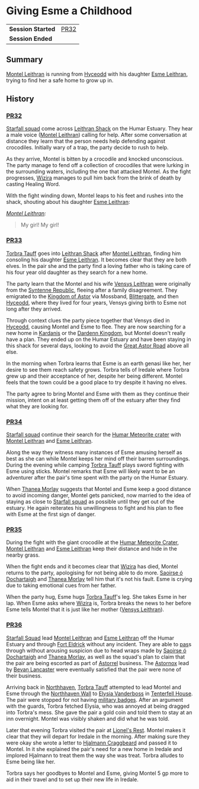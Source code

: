 # Giving Esme a Childhood

|||
| --- | --- |
| **Session Started** | [PR32](../sessions/PR32.md) | storyline.2
| **Session Ended** | |

## Summary

[Montel Leithran](../characters/montel-leithran.md) is running from [Hyceodd](../places/towns/hyceodd.md) with his daughter [Esme Leithran](../characters/esme-leithran.md), trying to find her a safe home to grow up in.

## History

### [PR32](../sessions/PR32.md)

[Starfall squad](../organisations/astorrel/squads/starfall-squad.md) come across [Leithran Shack](../places/buildings/leithran-shack.md) on the Humar Estuary. They hear a male voice ([Montel Leithran](../characters/montel-leithran.md)) calling for help. After some conversation at distance they learn that the person needs help defending against crocodiles. Initially wary of a trap, the party decide to rush to help.

As they arrive, Montel is bitten by a crocodile and knocked unconscious. The party manage to fend off a collection of crocodiles that were lurking in the surrounding waters, including the one that attacked Montel. As the fight progresses, [Wizira](../characters/wizira.md) manages to pull him back from the brink of death by casting Healing Word.

With the fight winding down, Montel leaps to his feet and rushes into the shack, shouting about his daughter [Esme Leithran](../characters/esme-leithran.md):

*[Montel Leithran](../characters/montel-leithran.md):*
> My girl! My girl!

### [PR33](../sessions/PR33.md)

[Torbra Tauff](../characters/torbra-tauff.md) goes into [Leithran Shack](../places/buildings/leithran-shack.md) after [Montel Leithran](../characters/montel-leithran.md), finding him consoling his daughter [Esme Leithran](../characters/esme-leithran.md). It becomes clear that they are both elves. In the pair she and the party find a loving father who is taking care of his four year old daughter as they search for a new home.

The party learn that the Montel and his wife [Vensys Leithran](../characters/vensys-leithran.md) were originally from the [Syntenne Republic](../civilisations/syntenne-republic/syntenne-republic.md), fleeing after a family disagreement. They emigrated to the [Kingdom of Astor](../civilisations/kingdom-of-astor/kingdom-of-astor.md) via Mossband, [Blittergate](../places/towns/blittergate.md), and then [Hyceodd](../places/towns/hyceodd.md), where they lived for four years, Vensys giving birth to Esme not long after they arrived.

Through context clues the party piece together that Vensys died in [Hyceodd](../places/towns/hyceodd.md), causing Montel and Esme to flee. They are now searching for a new home in [Kardanis](../places/regions/kardanis.md) or the [Dardenn Kingdom](../civilisations/dardenn-kingdom/dardenn-kingdom.md), but Montel doesn't really have a plan. They ended up on the Humar Estuary and have been staying in this shack for several days, looking to avoid the [Great Astor Road](../places/roads/great-astor-road.md) above all else.

In the morning when Torbra learns that Esme is an earth genasi like her, her desire to see them reach safety grows. Torbra tells of Iredale where Torbra grew up and their acceptance of her, despite her being different. Montel feels that the town could be a good place to try despite it having no elves.

The party agree to bring Montel and Esme with them as they continue their mission, intent on at least getting them off of the estuary after they find what they are looking for.

### [PR34](../sessions/PR34.md)

[Starfall squad](../organisations/astorrel/squads/starfall-squad.md) continue their search for the [Humar Meteorite crater](../places/rivers-lakes/humar-meteorite-crater.md) with [Montel Leithran](../characters/montel-leithran.md) and [Esme Leithran](../characters/esme-leithran.md).

Along the way they witness many instances of Esme amusing herself as best as she can while Montel keeps her mind off their barren surroundings. During the evening while camping [Torbra Tauff](../characters/torbra-tauff.md) plays sword fighting with Esme using sticks. Montel remarks that Esme will likely want to be an adventurer after the pair's time spent with the party on the Humar Estuary.

When [Thanea Morlay](../characters/thanea-morlay.md) suggests that Montel and Esme keep a good distance to avoid incoming danger, Montel gets panicked, now married to the idea of staying as close to [Starfall squad](../organisations/astorrel/squads/starfall-squad.md) as possible until they get out of the estuary. He again reiterates his unwillingness to fight and his plan to flee with Esme at the first sign of danger.

### [PR35](../sessions/PR35.md)

During the fight with the giant crocodile at the [Humar Meteorite Crater](../places/rivers-lakes/humar-meteorite-crater.md), [Montel Leithran](../characters/montel-leithran.md) and [Esme Leithran](../characters/esme-leithran.md) keep their distance and hide in the nearby grass.

When the fight ends and it becomes clear that [Wizira](../characters/wizira.md) has died, Montel returns to the party, apologising for not being able to do more. [Saoirse ó Dochartaigh](../characters/saoirse-o-dochartaigh.md) and [Thanea Morlay](../characters/thanea-morlay.md) tell him that it's not his fault. Esme is crying due to taking emotional cues from her father.

When the party hug, Esme hugs [Torbra Tauff](../characters/torbra-tauff.md)'s leg. She takes Esme in her lap. When Esme asks where [Wizira](../characters/wizira.md) is, Torbra breaks the news to her before Esme tells Montel that it is just like her mother ([Vensys Leithran](../characters/vensys-leithran.md)).

### [PR36](../sessions/PR36.md)

[Starfall Squad](../organisations/astorrel/squads/starfall-squad.md) lead [Montel Leithran](../characters/montel-leithran.md) and [Esme Leithran](../characters/esme-leithran.md) off the Humar Estuary and through [Fort Eldrick](../places/forts/fort-eldrick.md) without any incident. They are able to [pas](../history/calendars/astorian-calendar.md)s through without arousing suspicion due to head wraps made by [Saoirse ó Dochartaigh](../characters/saoirse-o-dochartaigh.md) and [Thanea Morlay](../characters/thanea-morlay.md), as well as the squad's plan to claim that the pair are being escorted as part of [Astorrel](../organisations/astorrel/astorrel.md) business. The [Astornox](../organisations/astornox/astornox.md) lead by [Bevan Lancaster](../characters/bevan-lancaster.md) were eventually satisfied that the pair were none of their business.

Arriving back in [Northhaven](../places/cities/northhaven.md), [Torbra Tauff](../characters/torbra-tauff.md) attempted to lead Montel and Esme through the [Northhaven Wall](../places/structures/northhaven-wall.md) to [Elysia Vanderboss](../characters/elysia-vanderboss.md) in [Tenterfell House](../places/buildings/tenterfell-house.md). The pair were stopped for not having [military badges](../civilisations/kingdom-of-astor/military-badges.md). After an argument with the guards, Torbra fetched Elysia, who was annoyed at being dragged into Torbra's mess. She gave the pair a gold coin and told them to stay at an inn overnight. Montel was visibly shaken and did what he was told.

Later that evening Torbra visited the pair at [Lionel's Rest](../places/buildings/inns-taverns/lionels-rest.md). Montel makes it clear that they will depart for Iredale in the morning. After making sure they were okay she wrote a letter to [Hjalmann Craggbeard](../characters/hjalmann-craggbeard.md) and passed it to Montel. In it she explained the pair's need for a new home in Iredale and implored Hjalmann to treat them the way she was treat. Torbra alludes to Esme being like her.

Torbra says her goodbyes to Montel and Esme, giving Montel 5 gp more to aid in their travel and to set up their new life in Iredale.
